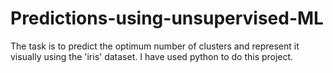 # Predictions-using-unsupervised-ML
The task is to predict the optimum number of clusters and represent it visually using the 'iris' dataset. I have used python to do this project.
